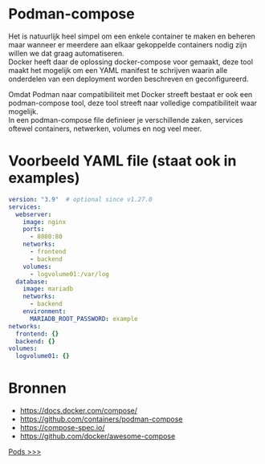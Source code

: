 # Podman-compose
Het is natuurlijk heel simpel om een enkele container te maken en beheren maar wanneer er meerdere aan elkaar gekoppelde containers nodig zijn willen we dat graag automatiseren.  
Docker heeft daar de oplossing docker-compose voor gemaakt, deze tool maakt het mogelijk om een YAML manifest te schrijven waarin alle onderdelen van een deployment worden beschreven en geconfigureerd.

Omdat Podman naar compatibiliteit met Docker streeft bestaat er ook een podman-compose tool, deze tool streeft naar volledige compatibiliteit waar mogelijk.  
In een podman-compose file definieer je verschillende zaken, services oftewel containers, netwerken, volumes en nog veel meer.

# Voorbeeld YAML file (staat ook in examples)
```yaml
version: "3.9"  # optional since v1.27.0
services:
  webserver:
    image: nginx
    ports:
      - 8080:80
    networks:
      - frontend
      - backend
    volumes:
      - logvolume01:/var/log
  database:
    image: mariadb
    networks:
      - backend
    environment:
      MARIADB_ROOT_PASSWORD: example
networks:
  frontend: {}
  backend: {}
volumes:
  logvolume01: {}
```

# Bronnen
- https://docs.docker.com/compose/
- https://github.com/containers/podman-compose
- https://compose-spec.io/
- https://github.com/docker/awesome-compose

[Pods >>>](07-pods.md)
